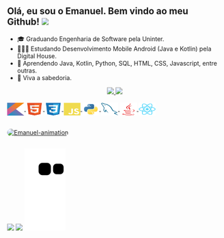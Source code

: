 ## Olá, eu sou o Emanuel. Bem vindo ao meu Github!  <a href="https://github.com/Emanuel-Filipe" target="_blank"> <img src = "https://img.shields.io/badge/Android-3DDC84?style=for-the-badge&logo=android&logoColor=black" target="_blank"></a>

- 🎓 Graduando Engenharia de Software pela Uninter.
- 👨🏽‍💻 Estudando Desenvolvimento Mobile Android (Java e Kotlin) pela Digital House.
- 🌱 Aprendendo Java, Kotlin, Python, SQL, HTML, CSS, Javascript, entre outras.
- 🎊 Viva a sabedoria.
 

<div align="center">
  <a href="https://github.com/Emanuel-Filipe">
  <img height="160em" src="https://github-readme-stats.vercel.app/api?username=Emanuel-Filipe&show_icons=true&theme=dracula&include_all_commits=true&count_private=true"/>
  <img height="160em" src="https://github-readme-stats.vercel.app/api/top-langs/?username=Emanuel-Filipe&layout=compact&langs_count=7&theme=dracula"/>
</div>
<div style="display: inline_block"><br>
  <img align="center" alt="Emanuel-Kotlin" height="30" width="40" src="https://raw.githubusercontent.com/devicons/devicon/master/icons/kotlin/kotlin-original.svg">
  <img align="center" alt="Emanuel-HTML" height="30" width="40" src="https://raw.githubusercontent.com/devicons/devicon/master/icons/html5/html5-original.svg">
  <img align="center" alt="Emanuel-CSS" height="30" width="40" src="https://raw.githubusercontent.com/devicons/devicon/master/icons/css3/css3-original.svg">
  <img align="center" alt="Emanuel-Js" height="30" width="40" src="https://raw.githubusercontent.com/devicons/devicon/master/icons/javascript/javascript-plain.svg">
  <img align="center" alt="Emanuel-Python" height="30" width="40" src="https://raw.githubusercontent.com/devicons/devicon/master/icons/python/python-original.svg">
  <img align="center" alt="Emanuel-SQL" height="30" width="40" src="https://raw.githubusercontent.com/devicons/devicon/master/icons/mysql/mysql-plain.svg">
  <img align="center" alt="Emanuel-Java" height="30" width="40" src="https://raw.githubusercontent.com/devicons/devicon/master/icons/java/java-plain.svg">
  <img align="center" alt="Emanuel-React" height="30" width="40" src="https://raw.githubusercontent.com/devicons/devicon/master/icons/react/react-original.svg">
</div>

##
  
  
  
  
<img align="center" alt="Emanuel-animation" height="500" style="border-radius:450px;" src="https://radio.x-team.com/_next/static/media/nightcity.e8b14ac4.gif">
 
  
  
  
  
##
 
<div> 
  
  <a href = "mailto:emanuelmanu45@gmail.com"><img src="https://img.shields.io/badge/Gmail-D14836?style=for-the-badge&logo=gmail&logoColor=white" target="_blank"></a>
  <a href="https://www.linkedin.com/in/emanuel--filipe" target="_blank"><img src="https://img.shields.io/badge/-LinkedIn-%230077B5?style=for-the-badge&logo=linkedin&logoColor=white" target="_blank"></a> 
  ![Snake animation](https://github.com/rafaballerini/rafaballerini/blob/output/github-contribution-grid-snake.svg)
 
</div>

